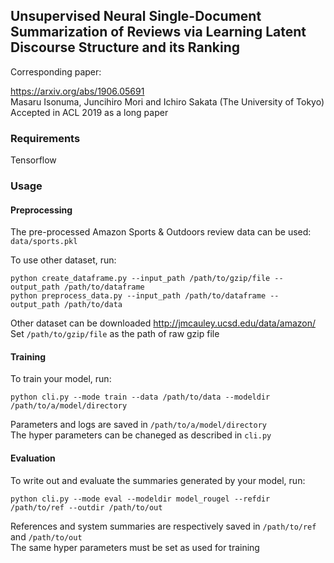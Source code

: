 ## Unsupervised Neural Single-Document Summarization of Reviews via Learning Latent Discourse Structure and its Ranking

Corresponding paper: 

https://arxiv.org/abs/1906.05691  
Masaru Isonuma, Juncihiro Mori and Ichiro Sakata (The University of Tokyo)  
Accepted in ACL 2019 as a long paper  


### Requirements

Tensorflow

### Usage

#### Preprocessing

The pre-processed Amazon Sports & Outdoors review data can be used: `data/sports.pkl`  

To use other dataset, run: 

```
python create_dataframe.py --input_path /path/to/gzip/file --output_path /path/to/dataframe
python preprocess_data.py --input_path /path/to/dataframe --output_path /path/to/data
```

Other dataset can be downloaded http://jmcauley.ucsd.edu/data/amazon/  
Set `/path/to/gzip/file` as the path of raw gzip file

#### Training

To train your model, run:

```
python cli.py --mode train --data /path/to/data --modeldir /path/to/a/model/directory  
```

Parameters and logs are saved in `/path/to/a/model/directory`  
The hyper parameters can be chaneged as described in `cli.py`  

#### Evaluation

To write out and evaluate the summaries generated by your model, run:  

```
python cli.py --mode eval --modeldir model_rougel --refdir /path/to/ref --outdir /path/to/out
```

References and system summaries are respectively saved in `/path/to/ref` and `/path/to/out`  
The same hyper parameters must be set as used for training
